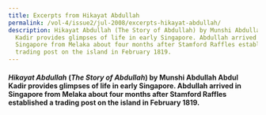 ```yaml
---
title: Excerpts from Hikayat Abdullah
permalink: /vol-4/issue2/jul-2008/excerpts-hikayat-abdullah/
description: Hikayat Abdullah (The Story of Abdullah) by Munshi Abdullah Abdul
  Kadir provides glimpses of life in early Singapore. Abdullah arrived in
  Singapore from Melaka about four months after Stamford Raffles established a
  trading post on the island in February 1819.
---
```

#### _Hikayat Abdullah_ (_The Story of Abdullah_) by Munshi Abdullah Abdul Kadir provides glimpses of life in early Singapore. Abdullah arrived in Singapore from Melaka about four months after Stamford Raffles established a trading post on the island in February 1819.